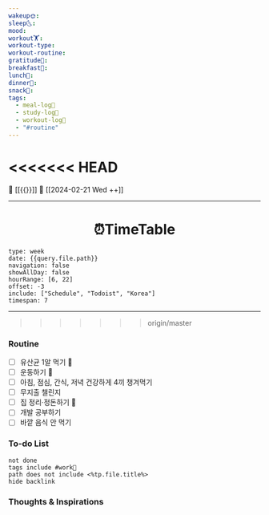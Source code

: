 ```yaml
---
wakeup🌞: 
sleep🌜: 
mood: 
workout🏋️: 
workout-type: 
workout-routine: 
gratitude🙏: 
breakfast🍳: 
lunch🍚: 
dinner🥗: 
snack🍬: 
tags:
  - meal-log📝
  - study-log📓
  - workout-log💪
  - "#routine"
---
```

<<<<<<< HEAD
=======

🔺 [[{{}}]]
🔻 [[2024-02-21 Wed ++]]
___
<h1> <center>⏰TimeTable </center> </h1>

```gEvent
type: week
date: {{query.file.path}}
navigation: false
showAllDay: false
hourRange: [6, 22]
offset: -3
include: ["Schedule", "Todoist", "Korea"]
timespan: 7
```

--- 
>>>>>>> origin/master
### Routine 
- [ ] 유산균 1알 먹기 🔼 
- [ ] 운동하기 🔼
- [ ] 아침, 점심, 간식, 저녁 건강하게 4끼 챙겨먹기
- [ ] 무지출 챌린지 
- [ ] 집 정리·정돈하기 🔼
- [ ] 개발 공부하기
- [ ] 바깥 음식 안 먹기 

### To-do List 

```tasks
not done
tags include #work💼 
path does not include <%tp.file.title%>
hide backlink
```


### Thoughts & Inspirations
